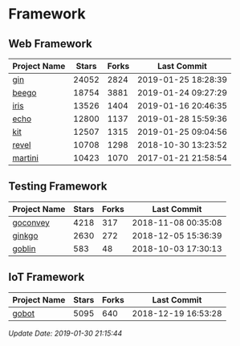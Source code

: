 # Framework

## Web Framework

| Project Name | Stars | Forks | Last Commit |
| ------------ | ----- | ----- | ----------- |
| [gin](https://github.com/gin-gonic/gin) | 24052 | 2824 | 2019-01-25 18:28:39 |
| [beego](https://github.com/astaxie/beego) | 18754 | 3881 | 2019-01-24 09:27:29 |
| [iris](https://github.com/kataras/iris) | 13526 | 1404 | 2019-01-16 20:46:35 |
| [echo](https://github.com/labstack/echo) | 12800 | 1137 | 2019-01-28 15:59:36 |
| [kit](https://github.com/go-kit/kit) | 12507 | 1315 | 2019-01-25 09:04:56 |
| [revel](https://github.com/revel/revel) | 10708 | 1298 | 2018-10-30 13:23:52 |
| [martini](https://github.com/go-martini/martini) | 10423 | 1070 | 2017-01-21 21:58:54 |

## Testing Framework

| Project Name | Stars | Forks | Last Commit |
| ------------ | ----- | ----- | ----------- |
| [goconvey](https://github.com/smartystreets/goconvey) | 4218 | 317 | 2018-11-08 00:35:08 |
| [ginkgo](https://github.com/onsi/ginkgo) | 2630 | 272 | 2018-12-05 15:36:39 |
| [goblin](https://github.com/franela/goblin) | 583 | 48 | 2018-10-03 17:30:13 |

## IoT Framework

| Project Name | Stars | Forks | Last Commit |
| ------------ | ----- | ----- | ----------- |
| [gobot](https://github.com/hybridgroup/gobot) | 5095 | 640 | 2018-12-19 16:53:28 |

*Update Date: 2019-01-30 21:15:44*